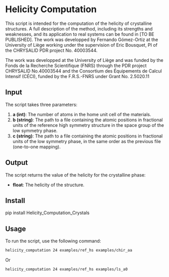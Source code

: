 # Helicity Computation

This script is intended for the computation of the helicity of crystalline structures. A full description of the method, including its strengths and weaknesses, and its application to real systems can be found in [TO BE PUBLISHED].
The work was developped by Fernando Gómez-Ortiz at the University of Liège working under the supervision of Eric Bousquet, PI of the CHRYSALID PDR project No. 40003544.

The work was developped at the University of Liège and was funded by the Fonds de la Recherche Scientifique (FNRS) through the PDR project CHRYSALID No.40003544 and the Consortium des Équipements de Calcul Intensif (CÉCI), funded by the F.R.S.-FNRS under Grant No. 2.5020.11
## Input

The script takes three parameters:

1. **a (int)**: The number of atoms in the home unit cell of the materials.
2. **b (string)**: The path to a file containing the atomic positions in fractional units of the reference high symmetry structure in the space group of the low symmetry phase.
3. **c (string)**: The path to a file containing the atomic positions in fractional units of the low symmetry phase, in the same order as the previous file (one-to-one mapping).

## Output

The script returns the value of the helicity for the crystalline phase:

- **float**: The helicity of the structure.

## Install

pip install Helicity_Computation_Crystals

## Usage

To run the script, use the following command:

```bash
helicity_computation 24 examples/ref_hs examples/chir_aa
```

Or

```bash
helicity_computation 24 examples/ref_hs examples/ls_a0
```
